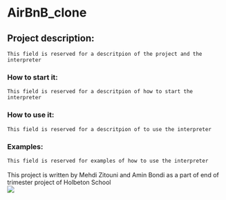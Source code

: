 # AirBnB_clone
## Project description:
`This field is reserved for a descritpion of the project and the interpreter`
### How to start it:
`This field is reserved for a descritpion of how to start the interpreter`
### How to use it:
`This field is reserved for a descritpion of to use the interpreter`
### Examples:
`This field is reserved for examples of how to use the interpreter`
<br>
<br>
This project is written by Mehdi Zitouni and Amin Bondi as a part of end of trimester project of Holbeton School
<br>
<img src="https://www.holbertonschool.com/holberton-logo.png">
